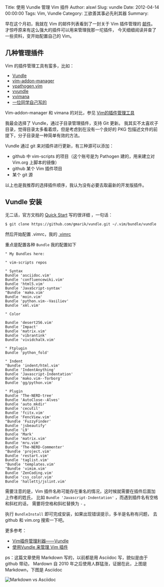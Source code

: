 Title: 使用 Vundle 管理 Vim 插件
Author: alswl
Slug: vundle
Date: 2012-04-14 00:00:00
Tags: Vim, Vundle
Category: 工欲善其事必先利其器
Summary: 


早在这个月初，我就在 Vim 的邮件列表看到了一封关于 Vim 插件管理的
[邮件](https://groups.google.com/d/topic/vim-cn/mPES0sNT87Q/discussion)。
才惊呼原来有这么强大的插件可以用来管理我那一坨插件，
今天细细阅读并查了一些资料，变开始配置自己的 Vim。

## 几种管理插件

Vim 的插件管理工具有蛮多，比如：

* [Vundle](https://github.com/gmarik/vundle)
* [vim-addon-manager](http://www.vim.org/scripts/script.php?script_id=2905)
* [vpathogen.vim](http://www.vim.org/scripts/script.php?script_id=2332)
* [vvundle](http://www.vim.org/scripts/script.php?script_id=3458)
* [vvimana](https://github.com/c9s/Vimana)
* [一位同学自己写的](http://www.douban.com/note/173144456/)

Vim-addon-manager 和 vimana 的对比，参见
[Vim的插件管理工具](http://yixf.name/2011/10/26/vim的插件管理工具/)

我最会选择了 Vundle，通过子目录管理插件，支持 Git 更新。
我其实不太喜欢子目录，觉得目录太多看着烦，但是考虑到在没有一个良好的 PKG
包描述文件的前提下，分子目录是一种简单有效的方法。

<!-- more -->

Vundle 通过 git 来对插件进行更新，有三种源可以添加：

* github 中 vim-scripts 的项目（这个账号是为 Pathogen 建的，用来建立对 Vim.org 上脚本的镜像）
* github 某个 Vim 插件项目
* 某个 git 源

以上也是我推荐的选择插件顺序，我认为没有必要去取最新的开发版插件。

## Vundle 安装

无二话，官方文档的 [Quick Start](https://github.com/gmarik/vundle)
写的很详细 ，一句话：

``` bash
$ git clone https://github.com/gmarik/vundle.git ~/.vim/bundle/vundle
```

然后开始配置 .vimrc，我的 [.vimrc](https://github.com/alswl/dotfiles/blob/master/.vimrc)

重点是配置各种 `Bundle` 我的配置如下

``` vim
" My Bundles here:

" vim-scripts repos

" Syntax
Bundle 'asciidoc.vim'
Bundle 'confluencewiki.vim'
Bundle 'html5.vim'
Bundle 'JavaScript-syntax'
"Bundle 'mako.vim'
Bundle 'moin.vim'
Bundle 'python.vim--Vasiliev'
Bundle 'xml.vim'

" Color

Bundle 'desert256.vim'
Bundle 'Impact'
Bundle 'matrix.vim'
Bundle 'vibrantink'
Bundle 'vividchalk.vim'

" Ftplugin
Bundle 'python_fold'

" Indent
"Bundle 'indent/html.vim'
Bundle 'IndentAnything'
Bundle 'Javascript-Indentation'
Bundle 'mako.vim--Torborg'
Bundle 'gg/python.vim'

" Plugin
Bundle 'The-NERD-tree'
Bundle 'AutoClose--Alves'
Bundle 'auto_mkdir'
Bundle 'cecutil'
Bundle 'fcitx.vim'
Bundle 'FencView.vim'
"Bundle 'FuzzyFinder'
Bundle 'jsbeautify'
Bundle 'L9'
Bundle 'Mark'
Bundle 'matrix.vim'
Bundle 'mru.vim'
Bundle 'The-NERD-Commenter'
"Bundle 'project.vim'
Bundle 'restart.vim'
Bundle 'taglist.vim'
"Bundle 'templates.vim'
"Bundle 'vimim.vim'
Bundle 'ZenCoding.vim'
Bundle 'css_color.vim'
Bundle 'hallettj/jslint.vim'
```

需要注意的是，Vim 插件名称可能存在重名的情况，这时候就需要在插件后面加上作者的姓氏，
比如 `Bundle 'Javascript-Indentation'` ，而遇到插件名有空格和斜杠的话，
需要将空格和斜杠替换为 `-` 。

执行 `BundleInstall` 即可完成安装，如果出现错误提示，多半是名称有问题，
去 github 和 vim.org 搜索一下吧。

更多参考：

* [Vim插件管理利器——Vundle](http://blog.houqp.me/use-vundle-to-manage-your-plugins/)
* [使用Vundle 来管理 Vim 插件](http://www.cnblogs.com/qiangji/archive/2011/07/31/Vundle.html)

ps：这篇文章使用 Markdown 写的，以前都是用 Asciidoc 写，貌似是由于 github 带动，
Mardown 自 2010 年之后使用人群猛涨，证据在此，上图是 Markdown，下图是 Asciidoc

![Markdown vs Asciidoc](http://upload-log4d.qiniudn.com/2012/04/markdown-asciidoc.png)
